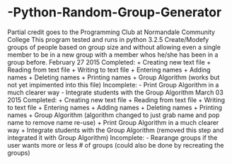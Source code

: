 # -Python-Random-Group-Generator
Partial credit goes to the Programming Club at Normandale Community College  This program tested and runs in python 3.2.5  Create/Modefy groups of people based on group size and without allowing even a single member to be  in a new group with a member whos he/she has been in a group before.  February 27 2015 Completed: + Creating new text file + Reading from text file + Writing to text file + Entering names + Adding names + Deleting names + Printing names + Group Algorithm (works but not yet impimented into this file)  Incomplete: - Print Group Algorithm in a much clearer way - Integrate students with the Group Algorithm  March 03 2015 Completed: + Creating new text file + Reading from text file + Writing to text file + Entering names + Adding names + Deleting names + Printing names + Group Algorithm (algorithm changed to just grab name and pop name to remove name re-use) + Print Group Algorithm in a much clearer way  + Integrate students with the Group Algorithm (removed this step and integrated it with Group Algorithm)  Incomplete: - Rearange groups if the user wants more or less # of groups (could also be done by recreating the groups)
